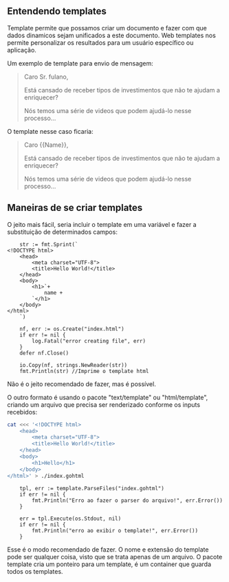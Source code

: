 ## Entendendo templates

Template permite que possamos criar um documento e fazer com que dados dinamicos sejam unificados a este documento. Web templates nos permite personalizar os resultados para um usuário específico ou aplicação.

Um exemplo de template para envio de mensagem:
> Caro Sr. fulano,
>
> Está cansado de receber tipos de investimentos que não te ajudam a enriquecer?
>
> Nós temos uma série de videos que podem ajudá-lo nesse processo...

O template nesse caso ficaria:
> Caro {{Name}},
>
> Está cansado de receber tipos de investimentos que não te ajudam a enriquecer?
>
> Nós temos uma série de videos que podem ajudá-lo nesse processo...

## Maneiras de se criar templates

O jeito mais fácil, seria incluir o template em uma variável e fazer a substituição de determinados campos:

```golang
	str := fmt.Sprint(`
<!DOCTYPE html>
	<head>
		<meta charset="UTF-8">
		<title>Hello World!</title>
	</head>
	<body>
		<h1>`+
			name +
		`</h1>
	</body>
</html>
    `)

    nf, err := os.Create("index.html")
	if err != nil {
		log.Fatal("error creating file", err)
	}
	defer nf.Close()

	io.Copy(nf, strings.NewReader(str))
	fmt.Println(str) //Imprime o template html
```

Não é o jeito recomendado de fazer, mas é possível.

O outro formato é usando o pacote "text/template" ou "html/template", criando um arquivo que precisa ser renderizado conforme os inputs recebidos:
```bash
cat <<< '<!DOCTYPE html>
	<head>
		<meta charset="UTF-8">
		<title>Hello World!</title>
	</head>
	<body>
		<h1>Hello</h1>
	</body>
</html>' > ./index.gohtml 
```

```golang
	tpl, err := template.ParseFiles("index.gohtml")
	if err != nil {
		fmt.Println("Erro ao fazer o parser do arquivo!", err.Error())
	}

	err = tpl.Execute(os.Stdout, nil)
	if err != nil {
		fmt.Println("erro ao exibir o template!", err.Error())
	}
```

Esse é o modo recomendado de fazer. O nome e extensão do template pode ser qualquer coisa, visto que se trata apenas de um arquivo. O pacote template cria um ponteiro para um template, é um container que guarda todos os templates.
